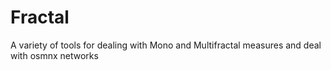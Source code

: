 # Fractal
A variety of tools for dealing with Mono and Multifractal measures and deal with osmnx networks
